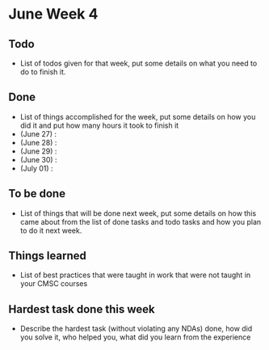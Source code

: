 # June Week 4
## Todo
- List of todos given for that week, put some details on what you need to do to finish it.
## Done
- List of things accomplished for the week, put some details on how you did it and put how many hours it took to finish it
- (June 27) : 
- (June 28) :
- (June 29) :
- (June 30) :
- (July 01) :
## To be done
- List of things that will be done next week, put some details on how this came about from the list of done tasks and todo tasks and how you plan to do it next week.
## Things learned
- List of best practices that were taught in work that were not taught in your CMSC courses
## Hardest task done this week
- Describe the hardest task (without violating any NDAs) done, how did you solve it, who helped you, what did you learn from the experience
